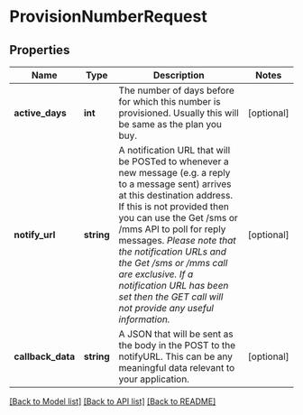 # ProvisionNumberRequest

## Properties
Name | Type | Description | Notes
------------ | ------------- | ------------- | -------------
**active_days** | **int** | The number of days before for which this number is provisioned. Usually this will be same as the plan you buy. | [optional] 
**notify_url** | **string** | A notification URL that will be POSTed to whenever a new message (e.g. a reply to a message sent) arrives at this destination address.  If this is not provided then you can use the Get /sms or /mms API to poll for reply messages. *Please note that the notification URLs and the Get /sms or /mms call are exclusive. If a notification URL has been set then the GET call will not provide any useful information.* | [optional] 
**callback_data** | **string** | A JSON that will be sent as the body in the POST to the notifyURL. This can be any meaningful data relevant to your application. | [optional] 

[[Back to Model list]](../README.md#documentation-for-models) [[Back to API list]](../README.md#documentation-for-api-endpoints) [[Back to README]](../README.md)


